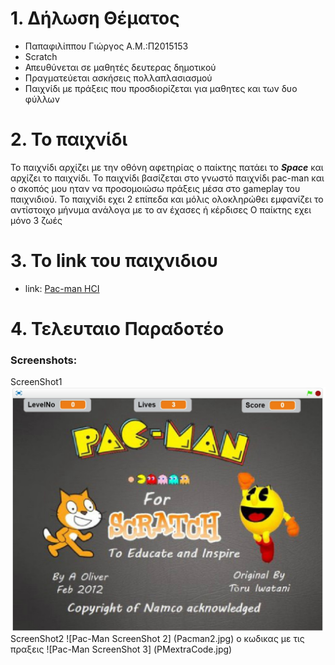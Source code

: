 # 1. Δήλωση Θέματος
* Παπαφιλίππου Γιώργος Α.Μ.:Π2015153
* Scratch
* Απευθύνεται σε μαθητές δευτερας δημοτικού
* Πραγματεύεται ασκήσεις πολλαπλασιασμού
* Παιχνίδι με πράξεις που προσδιορίζεται για μαθητες και των δυο φύλλων

# 2. Το παιχνίδι

Το παιχνίδι αρχίζει με την οθόνη αφετηρίας
ο παίκτης πατάει το _**Space**_ και αρχίζει το παιχνίδι.
Το παιχνίδι βασίζεται στο γνωστό παιχνίδι pac-man και ο σκοπός μου ηταν να προσομοιώσω πράξεις μέσα στο gameplay
του παιχνιδιού.
Το παιχνίδι εχει 2 επίπεδα και μόλις ολοκληρώθει εμφανίζει το αντίστοιχο μήνυμα ανάλογα με το αν έχασες ή κέρδισες
Ο παίκτης εχει μόνο 3 ζωές

# 3. Το link του παιχνιδιου
* link: [Pac-man HCI](https://scratch.mit.edu/projects/141521455/#fullscreen)

# 4. Τελευταιο Παραδοτέο






### Screenshots:

ScreenShot1
![Pac-Man ScreenShot 1](Pacman1.jpg)
ScreenShot2
![Pac-Man ScreenShot 2] (Pacman2.jpg)
ο κωδικας με τις πραξεις
![Pac-Man ScreenShot 3] (PMextraCode.jpg)
